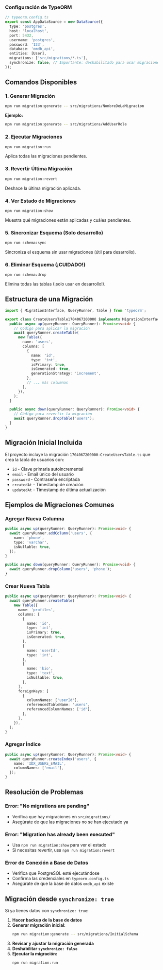 ### Configuración de TypeORM
```typescript
// typeorm.config.ts
export const AppDataSource = new DataSource({
  type: 'postgres',
  host: 'localhost',
  port: 5432,
  username: 'postgres',
  password: '123',
  database: 'omdb_api',
  entities: [User],
  migrations: ['src/migrations/*.ts'],
  synchronize: false, // Importante: deshabilitado para usar migraciones
});
```

## Comandos Disponibles

### 1. Generar Migración
```bash
npm run migration:generate -- src/migrations/NombreDeLaMigracion
```
**Ejemplo:**
```bash
npm run migration:generate -- src/migrations/AddUserRole
```

### 2. Ejecutar Migraciones
```bash
npm run migration:run
```
Aplica todas las migraciones pendientes.

### 3. Revertir Última Migración
```bash
npm run migration:revert
```
Deshace la última migración aplicada.

### 4. Ver Estado de Migraciones
```bash
npm run migration:show
```
Muestra qué migraciones están aplicadas y cuáles pendientes.

### 5. Sincronizar Esquema (Solo desarrollo)
```bash
npm run schema:sync
```
Sincroniza el esquema sin usar migraciones (útil para desarrollo).

### 6. Eliminar Esquema (¡CUIDADO!)
```bash
npm run schema:drop
```
Elimina todas las tablas (¡solo usar en desarrollo!).

## Estructura de una Migración

```typescript
import { MigrationInterface, QueryRunner, Table } from 'typeorm';

export class CreateUsersTable1704067200000 implements MigrationInterface {
  public async up(queryRunner: QueryRunner): Promise<void> {
    // Código para aplicar la migración
    await queryRunner.createTable(
      new Table({
        name: 'users',
        columns: [
          {
            name: 'id',
            type: 'int',
            isPrimary: true,
            isGenerated: true,
            generationStrategy: 'increment',
          },
          // ... más columnas
        ],
      }),
    );
  }

  public async down(queryRunner: QueryRunner): Promise<void> {
    // Código para revertir la migración
    await queryRunner.dropTable('users');
  }
}
```

## Migración Inicial Incluida

El proyecto incluye la migración `1704067200000-CreateUsersTable.ts` que crea la tabla de usuarios con:

- `id` - Clave primaria autoincremental
- `email` - Email único del usuario
- `password` - Contraseña encriptada
- `createdAt` - Timestamp de creación
- `updatedAt` - Timestamp de última actualización

## Ejemplos de Migraciones Comunes

### Agregar Nueva Columna
```typescript
public async up(queryRunner: QueryRunner): Promise<void> {
  await queryRunner.addColumn('users', {
    name: 'phone',
    type: 'varchar',
    isNullable: true,
  });
}

public async down(queryRunner: QueryRunner): Promise<void> {
  await queryRunner.dropColumn('users', 'phone');
}
```

### Crear Nueva Tabla
```typescript
public async up(queryRunner: QueryRunner): Promise<void> {
  await queryRunner.createTable(
    new Table({
      name: 'profiles',
      columns: [
        {
          name: 'id',
          type: 'int',
          isPrimary: true,
          isGenerated: true,
        },
        {
          name: 'userId',
          type: 'int',
        },
        {
          name: 'bio',
          type: 'text',
          isNullable: true,
        },
      ],
      foreignKeys: [
        {
          columnNames: ['userId'],
          referencedTableName: 'users',
          referencedColumnNames: ['id'],
        },
      ],
    }),
  );
}
```

### Agregar Índice
```typescript
public async up(queryRunner: QueryRunner): Promise<void> {
  await queryRunner.createIndex('users', {
    name: 'IDX_USERS_EMAIL',
    columnNames: ['email'],
  });
}
```

## Resolución de Problemas

### Error: "No migrations are pending"
- Verifica que hay migraciones en `src/migrations/`
- Asegúrate de que las migraciones no se han ejecutado ya

### Error: "Migration has already been executed"
- Usa `npm run migration:show` para ver el estado
- Si necesitas revertir, usa `npm run migration:revert`

### Error de Conexión a Base de Datos
- Verifica que PostgreSQL esté ejecutándose
- Confirma las credenciales en `typeorm.config.ts`
- Asegúrate de que la base de datos `omdb_api` existe

## Migración desde `synchronize: true`

Si ya tienes datos con `synchronize: true`:

1. **Hacer backup de la base de datos**
2. **Generar migración inicial:**
   ```bash
   npm run migration:generate -- src/migrations/InitialSchema
   ```
3. **Revisar y ajustar la migración generada**
4. **Deshabilitar `synchronize: false`**
5. **Ejecutar la migración:**
   ```bash
   npm run migration:run
   ```